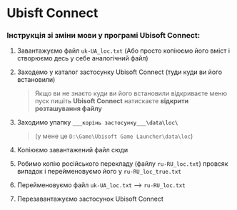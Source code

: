 # Ubisft Connect
### Інструкція зі зміни мови у програмі Ubisoft Connect:<br/>
1. Завантажуємо файл `uk-UA_loc.txt` (Або просто копіюємо його вміст і створюємо десь у себе аналогічний файл)
1. Заходемо у каталог застосунку Ubisoft Connect (туди куди ви його встановили)<br/>

   > Якщо ви не знаєто куди ви його встановили відкриваєте меню пуск пишіть __Ubisoft Connect__ натискаєте __відкрити розташування файлу__

1. Заходимо упапку `___корінь застосунку___\data\loc\`<br/>
   > (у мене це `D:\Game\Ubisoft Game Launcher\data\loc`)
   
3. Копіюємо завантажений файл сюди
4. Робимо копію російського перекладу (файлу `ru-RU_loc.txt`) провсяк випадок і перейменовуємо його у `ru-RU_loc_true.txt`
5. Перейменовуємо файл `uk-UA_loc.txt` --> `ru-RU_loc.txt`
6. Перезавантажуємо застосунок Ubisoft Connect
